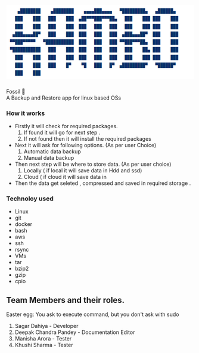 # ![Rambo](https://github.com/Fosssil/Rambo/blob/main/rambo.png)
Fossil :wilted_flower: <br>
A Backup and Restore app for linux based OSs
### How it works
* Firstly it will check for required packages.
    1. If found it will go for next step .
    2. If not found then it will install the required packages 
* Next it will ask for following options. (As per user Choice)
    1. Automatic data backup  
    2. Manual data backup 
* Then next step will be where to store data. (As per user choice)
    1. Locally  ( if local it will save data in Hdd and ssd)
    2. Cloud  ( if cloud it will save data in 
* Then the data get seleted , compressed and saved in required storage .

### Technoloy used 
 * Linux
 * git
 * docker
 * bash 
 * aws
 * ssh
 * rsync
 * VMs
 * tar
 * bzip2
 * gzip
 * cpio
 
   
   
 























## Team Members and their roles.
Easter egg: You ask to execute command, but you don't ask with sudo 
1. Sagar Dahiya - Developer 
2. Deepak Chandra Pandey - Documentation Editor
3. Manisha Arora - Tester
4. Khushi Sharma - Tester



